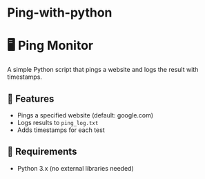 # Ping-with-python 
# 🖥️ Ping Monitor

A simple Python script that pings a website and logs the result with timestamps.

## 📌 Features
- Pings a specified website (default: google.com)
- Logs results to `ping_log.txt`
- Adds timestamps for each test

## 🔧 Requirements
- Python 3.x (no external libraries needed)
